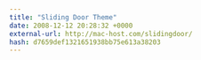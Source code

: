 ```yaml
---
title: "Sliding Door Theme"
date: 2008-12-12 20:28:32 +0000
external-url: http://mac-host.com/slidingdoor/
hash: d7659def1321651938bb75e613a38203
---
```



